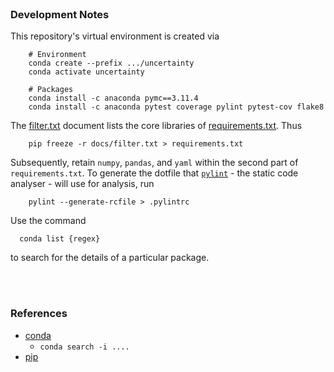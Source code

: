 <br>

### Development Notes

This repository's virtual environment is created via

```shell
    # Environment
    conda create --prefix .../uncertainty
    conda activate uncertainty
    
    # Packages
    conda install -c anaconda pymc==3.11.4
    conda install -c anaconda pytest coverage pylint pytest-cov flake8
```

The [filter.txt](/docs/filter.txt) document lists the core libraries of [requirements.txt](/requirements.txt).  Thus

```shell
    pip freeze -r docs/filter.txt > requirements.txt
```

Subsequently, retain `numpy`, `pandas`, and `yaml` within the second part of `requirements.txt`.  To generate the dotfile that [`pylint`](https://pylint.pycqa.org/en/latest/user_guide/checkers/features.html) - the static code analyser - will use for analysis, run

```shell
    pylint --generate-rcfile > .pylintrc
```

Use the command

```shell
  conda list {regex}
```

to search for the details of a particular package.

<br>
<br>

### References

* [conda](https://docs.conda.io/projects/conda/en/stable/)
    * `conda search -i ....`
* [pip](https://pip.pypa.io/en/stable/)

<br>
<br>

<br>
<br>

<br>
<br>

<br>
<br>
